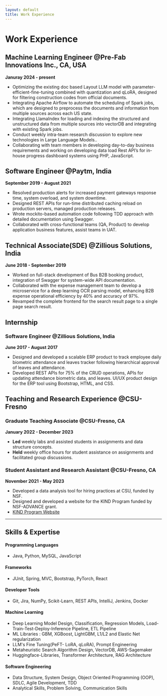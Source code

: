 ```yaml
---
layout: default
title: Work Experience
---
```


# Work Experience

## Machine Learning Engineer @Pre-Fab Innovations Inc., CA, USA
**Januray 2024 - present**

- Optimizing the existing doc based Layout LLM  model with parameter-efficient-fine-tuning combined with quantization and qLoRA, designed for filtering construction codes from official documents.
- Integrating Apache Airflow to automate the scheduling of Spark jobs, which are designed to preprocess the documents and information from multiple sources across each US state.
- Integrating LlamaIndex for loading and indexing the structured and unstructured data from multiple sources into vectorDB and integrating with existing Spark jobs.
- Conduct weekly intra-team research discussion to explore new technologies in Large Language Models..
- Collaborating with team members in developing day-to-day business requirements and working on developing data load Rest API’s for in-house progress dashboard systems using PHP, JavaScript.

## Software Engineer @Paytm, India
**September 2019 - August 2021**

- Resolved production alerts for increased payment gateways response time, system overload, and system downtime.
- Designed REST APIs for run-time distributed caching reload on production servers, managed production releases.
- Wrote mockito-based automation code following TDD approach with detailed documentation using Swagger.
- Collaborated with cross-functional teams (QA, Product) to develop application business features, assist teams in UAT.

## Technical Associate(SDE) @Zillious Solutions, India
**June 2018 - September 2019**

- Worked on full-stack development of Bus B2B booking product, integration of Swagger for system-wide API documentation.
- Collaborated with the expense management team to develop a microservice for a deep learning OCR parsing model, enhancing B2B expense operational efficiency by 40% and accuracy of 97%.
- Revamped the complete frontend for the search result page to a single page search result.

## Internship
### Software Engineer @Zillious Solutions, India
**June 2017 - August 2017**

- Designed and developed a scalable ERP product to track employee daily biometric attendance and leaves tracker following hierarchical approval of leaves and attendance.
- Developed REST APIs for 75% of the CRUD operations, APIs for updating attendance biometric data, and leaves. UI/UX product design for the ERP tool using Bootstrap, HTML, and CSS.

## Teaching and Research Experience @CSU-Fresno

### Graduate Teaching Associate @CSU-Fresno, CA
**January 2022 - December 2023**

- **Led** weekly labs and assisted students in assignments and data structure concepts.
- **Held** weekly office hours for student assistance on assignments and facilitated group discussions.

### Student Assistant and Research Assistant @CSU-Fresno, CA
**November 2021 - May 2023**

- Developed a data analysis tool for hiring practices at CSU, funded by NSF.
- Designed and developed a website for the KIND Program funded by NSF-ADVANCE grant.
- [KIND Program Website](https://engineering.fresnostate.edu/specialprojects/kind/)

---

## Skills & Expertise

#### Programming Languages
- Java, Python, MySQL, JavaScript

#### Frameworks
- JUnit, Spring, MVC, Bootstrap, PyTorch, React

#### Developer Tools
- Git, Jira, NumPy, Scikit-Learn, REST APIs, IntelliJ, Jenkins, Docker

#### Machine Learning
- Deep Learning Model Design, Classification, Regression Models, Load-Train-Test-Deploy-Inference Pipeline, ETL Pipeline
- ML Libraries : GBM, XGBoost, LightGBM, L1/L2 and Elastic Net regularization
- LLM's Fine Tuning(PeFT- LoRA, qLoRA), Prompt Engineering
- Metaheuristic Search Algorithm Design, VectorDB, AWS-Sagemaker
- Huggingface-Libraries, Transformer Architecture, RAG Architecture

#### Software Engineering
- Data Structure, System Design, Object Oriented Programming (OOP), SDLC, Agile Development, TDD
- Analytical Skills, Problem Solving, Communication Skills
